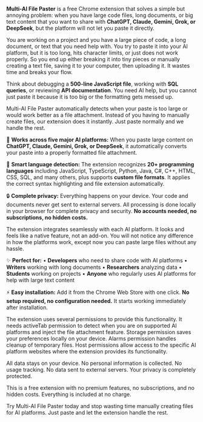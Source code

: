 **Multi-AI File Paster** is a free Chrome extension that solves a simple but annoying problem: when you have large code files, long documents, or big text content that you want to share with **ChatGPT, Claude, Gemini, Grok, or DeepSeek**, but the platform will not let you paste it directly.

You are working on a project and you have a large piece of code, a long document, or text that you need help with. You try to paste it into your AI platform, but it is too long, hits character limits, or just does not work properly. So you end up either breaking it into tiny pieces or manually creating a text file, saving it to your computer, then uploading it. It wastes time and breaks your flow.

Think about debugging a **500-line JavaScript file**, working with **SQL queries**, or reviewing **API documentation**. You need AI help, but you cannot just paste it because it is too big or the formatting gets messed up.

Multi-AI File Paster automatically detects when your paste is too large or would work better as a file attachment. Instead of you having to manually create files, our extension does it instantly. Just paste normally and we handle the rest.

🤖 **Works across five major AI platforms:** When you paste large content on **ChatGPT, Claude, Gemini, Grok, or DeepSeek**, it automatically converts your paste into a properly formatted file attachment.

📝 **Smart language detection:** The extension recognizes **20+ programming languages** including JavaScript, TypeScript, Python, Java, C#, C++, HTML, CSS, SQL, and many others, plus supports **custom file formats**. It applies the correct syntax highlighting and file extension automatically.

🔒 **Complete privacy:** Everything happens on your device. Your code and documents never get sent to external servers. All processing is done locally in your browser for complete privacy and security. **No accounts needed, no subscriptions, no hidden costs.**

The extension integrates seamlessly with each AI platform. It looks and feels like a native feature, not an add-on. You will not notice any difference in how the platforms work, except now you can paste large files without any hassle.

✨ **Perfect for:**
• **Developers** who need to share code with AI platforms
• **Writers** working with long documents
• **Researchers** analyzing data
• **Students** working on projects
• **Anyone** who regularly uses AI platforms for help with large text content

⚡ **Easy installation:** Add it from the Chrome Web Store with one click. **No setup required, no configuration needed.** It starts working immediately after installation.

The extension uses several permissions to provide this functionality. It needs activeTab permission to detect when you are on supported AI platforms and inject the file attachment feature. Storage permission saves your preferences locally on your device. Alarms permission handles cleanup of temporary files. Host permissions allow access to the specific AI platform websites where the extension provides its functionality.

All data stays on your device. No personal information is collected. No usage tracking. No data sent to external servers. Your privacy is completely protected.

This is a free extension with no premium features, no subscriptions, and no hidden costs. Everything is included at no charge.

Try Multi-AI File Paster today and stop wasting time manually creating files for AI platforms. Just paste and let the extension handle the rest.